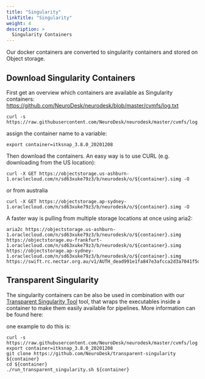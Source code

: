 ```yaml
---
title: "Singularity"
linkTitle: "Singularity"
weight: 4
description: >
  Singularity Containers
---
```


Our docker containers are converted to singularity containers and stored on Object storage.

## Download Singularity Containers
First get an overview which containers are available as Singularity containers:
https://github.com/NeuroDesk/neurodesk/blob/master/cvmfs/log.txt
```
curl -s https://raw.githubusercontent.com/NeuroDesk/neurodesk/master/cvmfs/log.txt
```

assign the container name to a variable:
```
export container=itksnap_3.8.0_20201208
```

Then download the containers. An easy way is to use CURL (e.g. downloading from the US location):
```
curl -X GET https://objectstorage.us-ashburn-1.oraclecloud.com/n/sd63xuke79z3/b/neurodesk/o/${container}.simg -O
```
or from australia
```
curl -X GET https://objectstorage.ap-sydney-1.oraclecloud.com/n/sd63xuke79z3/b/neurodesk/o/${container}.simg -O
```


A faster way is pulling from multiple storage locations at once using aria2: 
```
aria2c https://objectstorage.us-ashburn-1.oraclecloud.com/n/sd63xuke79z3/b/neurodesk/o/${container}.simg https://objectstorage.eu-frankfurt-1.oraclecloud.com/n/sd63xuke79z3/b/neurodesk/o/${container}.simg https://objectstorage.ap-sydney-1.oraclecloud.com/n/sd63xuke79z3/b/neurodesk/o/${container}.simg https://swift.rc.nectar.org.au/v1/AUTH_dead991e1fa847e3afcca2d3a7041f5d/neurodesk/${container}.simg
```

## Transparent Singularity
The singularity containers can be also be used in combination with our [Transparent Singularity Tool](/developers/transparent_singularity//)  tool, that wraps the executables inside a container to make them easily available for pipelines. More information can be found here: 

one example to do this is:
```
curl -s https://raw.githubusercontent.com/NeuroDesk/neurodesk/master/cvmfs/log.txt
export container=itksnap_3.8.0_20201208
git clone https://github.com/NeuroDesk/transparent-singularity ${container}
cd ${container}
./run_transparent_singularity.sh ${container}
```